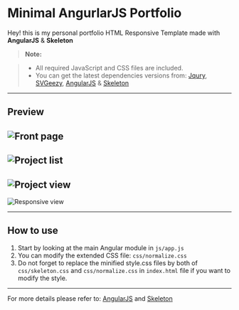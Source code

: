 Minimal AngurlarJS Portfolio
===================

Hey! this is my personal portfolio HTML Responsive Template made with **AngularJS** & **Skeleton**

> **Note:**

> - All required JavaScript and CSS files are included.
> - You can get the latest dependencies versions from:
> [Jqury](https://jquery.com/),
> [SVGeezy](http://benhowdle.im/svgeezy/),
> [AngularJS](https://angularjs.org/) & 
> [Skeleton](http://getskeleton.com/)


----------


Preview
-------------
![Front page](http://i.imgur.com/5nkVUpA.png)
----------
![Project list](http://i.imgur.com/Na1z5uB.png)
----------
![Project view](http://i.imgur.com/9Jf506s.png)
----------
![Responsive view](http://i.imgur.com/O3FxvEH.png)

----------


How to use
-------------------

 1. Start by looking at the main Angular module in `js/app.js`
 2. You can modify the extended CSS file: `css/normalize.css`
 3. Do not forget to replace the minified style.css files by both of `css/skeleton.css` and `css/normalize.css` in `index.html` file if you want to modify the style.

 ----------
For more details please refer to:
[AngularJS](https://angularjs.org/) and
[Skeleton](http://getskeleton.com/)



